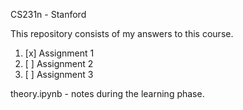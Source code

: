 CS231n - Stanford

This repository consists of my answers to this course. 
1. [x] Assignment 1
2. [ ] Assignment 2 
3. [ ] Assignment 3

theory.ipynb - notes during the learning phase.
